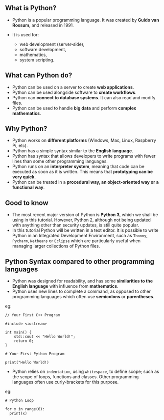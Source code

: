 ## What is Python?

- Python is a popular programming language. It was created by **Guido van Rossum**, and released in 1991.

- It is used for:
    - web development (server-side),
    - software development,
    - mathematics,
    - system scripting.

## What can Python do?
- Python can be used on a server to create **web applications**.
- Python can be used alongside software to **create workflows**.
- Python can **connect to database systems**. It can also read and modify files.
- Python can be used to handle **big data** and perform **complex mathematics**.

## Why Python?
- Python works on **different platforms** (Windows, Mac, Linux, Raspberry Pi, etc).
- Python has a simple syntax similar to the **English language**.
- Python has syntax that allows developers to write programs with fewer lines than some other programming languages.
- Python runs on an **interpreter system**, meaning that code can be executed as soon as it is written. This means that **prototyping can be very quick**.
- Python can be treated in a **procedural way, an object-oriented way or a functional way**.

## Good to know
- The most recent major version of Python is **Python 3**, which we shall be using in this tutorial. However, Python 2, although not being updated with anything other than security updates, is still quite popular.
- In this tutorial Python will be written in a text editor. It is possible to write Python in an Integrated Development Environment, such as `Thonny`, `Pycharm`, `Netbeans` or `Eclipse` which are particularly useful when managing larger collections of Python files.

## Python Syntax compared to other programming languages
- Python was designed for readability, and has some **similarities to the English language** with influence from **mathematics**.
- Python uses new lines to complete a command, as opposed to other programming languages which often use **semicolons** or **parentheses**.

eg:

```
// Your First C++ Program

#include <iostream>

int main() {
    std::cout << "Hello World!";
    return 0;
}

```

```
# Your First Python Program

print("Hello World!)

```

- Python relies on `indentation`, using `whitespace`, to define scope; such as the scope of loops, functions and classes. Other programming languages often use curly-brackets for this purpose.

eg:

```
# Python Loop

for x in range(6):
  print(x)

```